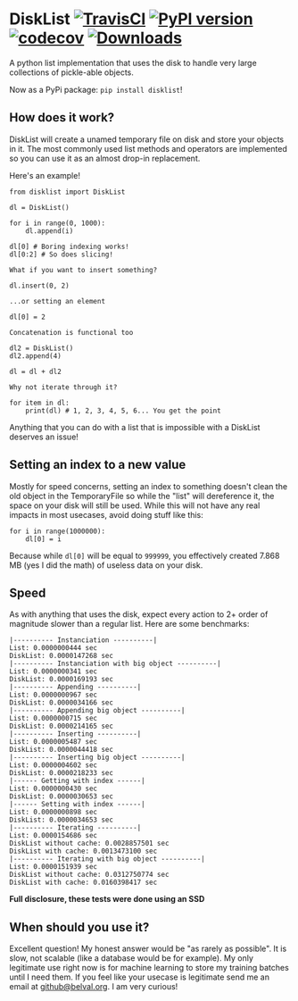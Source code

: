 # DiskList [![TravisCI](https://travis-ci.org/Belval/disklist.svg?branch=master)](https://travis-ci.org/Belval/disklist) [![PyPI version](https://badge.fury.io/py/disklist.svg)](https://badge.fury.io/py/disklist) [![codecov](https://codecov.io/gh/Belval/disklist/branch/master/graph/badge.svg)](https://codecov.io/gh/Belval/disklist) [![Downloads](https://pepy.tech/badge/disklist)](https://pepy.tech/project/disklist)
A python list implementation that uses the disk to handle very large collections of pickle-able objects.

Now as a PyPi package: `pip install disklist`!

## How does it work?

DiskList will create a unamed temporary file on disk and store your objects in it. The most commonly used list methods and operators are implemented so you can use it as an almost drop-in replacement.

Here's an example!

```
from disklist import DiskList

dl = DiskList()

for i in range(0, 1000):
    dl.append(i)

dl[0] # Boring indexing works!
dl[0:2] # So does slicing!

What if you want to insert something?

dl.insert(0, 2)

...or setting an element

dl[0] = 2

Concatenation is functional too

dl2 = DiskList()
dl2.append(4)

dl = dl + dl2

Why not iterate through it?

for item in dl:
    print(dl) # 1, 2, 3, 4, 5, 6... You get the point

```

Anything that you can do with a list that is impossible with a DiskList deserves an issue!

## Setting an index to a new value

Mostly for speed concerns, setting an index to something doesn't clean the old object in the TemporaryFile so while the "list" will dereference it, the space on your disk will still be used. While this will not have any real impacts in most usecases, avoid doing stuff like this:

```
for i in range(1000000):
    dl[0] = i
```

Because while `dl[0]` will be equal to `999999`, you effectively created 7.868 MB (yes I did the math) of useless data on your disk.

## Speed

As with anything that uses the disk, expect every action to 2+ order of magnitude slower than a regular list. Here are some benchmarks:

```
|---------- Instanciation ----------|
List: 0.0000000444 sec
DiskList: 0.0000147268 sec
|---------- Instanciation with big object ----------|
List: 0.0000000341 sec
DiskList: 0.0000169193 sec
|---------- Appending ----------|
List: 0.0000000967 sec
DiskList: 0.0000034166 sec
|---------- Appending big object ----------|
List: 0.0000000715 sec
DiskList: 0.0000214165 sec
|---------- Inserting ----------|
List: 0.0000005487 sec
DiskList: 0.0000044418 sec
|---------- Inserting big object ----------|
List: 0.0000004602 sec
DiskList: 0.0000218233 sec
|------ Getting with index ------|
List: 0.0000000430 sec
DiskList: 0.0000030653 sec
|------ Setting with index ------|
List: 0.0000000898 sec
DiskList: 0.0000034653 sec
|---------- Iterating ----------|
List: 0.0000154686 sec
DiskList without cache: 0.0028857501 sec
DiskList with cache: 0.0013473100 sec
|---------- Iterating with big object ----------|
List: 0.0000151939 sec
DiskList without cache: 0.0312750774 sec
DiskList with cache: 0.0160398417 sec
```

**Full disclosure, these tests were done using an SSD**

## When should you use it?

Excellent question! My honest answer would be "as rarely as possible". It is slow, not scalable (like a database would be for example). My only legitimate use right now is for machine learning to store my training batches until I need them. If you feel like your usecase is legitimate send me an email at github@belval.org. I am very curious!
